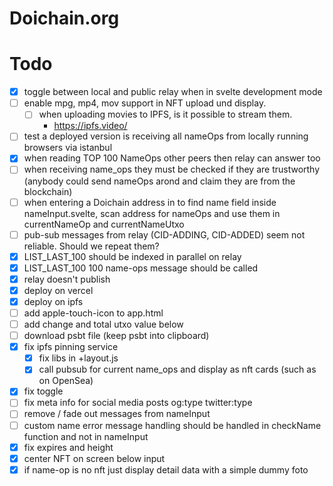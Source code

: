 # Doichain.org

# Todo
- [x] toggle between local and public relay when in svelte development mode 
- [ ] enable mpg, mp4, mov support in NFT upload und display. 
  - [ ] when uploading movies to IPFS, is it possible to stream them.
    - https://ipfs.video/
- [ ] test a deployed version is receiving all nameOps from locally running browsers via istanbul
- [x] when reading TOP 100 NameOps other peers then relay can answer too
- [ ] when receiving name_ops they must be checked if they are trustworthy (anybody could send nameOps arond and claim they are from the blockchain) 
- [ ] when entering a Doichain address in to find name field inside nameInput.svelte, scan address for nameOps and use them in currentNameOp and currentNameUtxo
- [ ] pub-sub messages from relay (CID-ADDING, CID-ADDED) seem not reliable. Should we repeat them? 
- [x] LIST_LAST_100 should be indexed in parallel on relay
- [x] LIST_LAST_100 100 name-ops message should be called
- [x] relay doesn't publish
- [x] deploy on vercel 
- [x] deploy on ipfs
- [ ] add apple-touch-icon to app.html
- [ ] add change and total utxo value below
- [ ] download psbt file (keep psbt into clipboard)
- [x] fix ipfs pinning service
  - [x] fix libs in +layout.js
  - [x] call pubsub for current name_ops and display as nft cards (such as on OpenSea)
- [x] fix toggle 
- [ ] fix meta info for social media posts og:type twitter:type
- [ ] remove / fade out messages from nameInput
- [ ] custom name error message handling should be handled in checkName function and not in nameInput
- [x] fix expires and height
- [x] center NFT on screen below input
- [x] if name-op is no nft just display detail data with a simple dummy foto